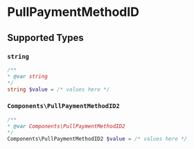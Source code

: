 # PullPaymentMethodID


## Supported Types

### `string`

```php
/**
* @var string
*/
string $value = /* values here */
```

### `Components\PullPaymentMethodID2`

```php
/**
* @var Components\PullPaymentMethodID2
*/
Components\PullPaymentMethodID2 $value = /* values here */
```

